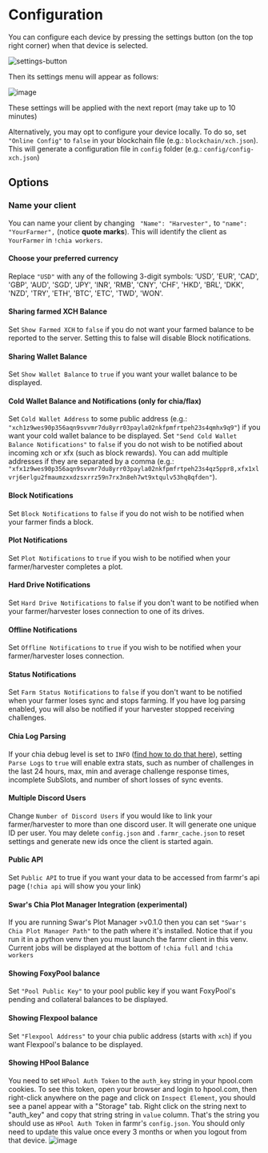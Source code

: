 # Configuration
You can configure each device by pressing the settings button (on the top right corner) when that device is selected.

![settings-button](https://i.imgur.com/tANnBeT.png)

Then its settings menu will appear as follows:

![image](https://i.imgur.com/AqPoFwA.png)

These settings will be applied with the next report (may take up to 10 minutes)

Alternatively, you may opt to configure your device locally. To do so, set ``"Online Config"`` to ``false`` in your blockchain file (e.g.: ``blockchain/xch.json``). This will generate a configuration file in ``config`` folder (e.g.: ``config/config-xch.json``)

## Options

### Name your client
You can name your client by changing `` "Name": "Harvester",`` to ``"name": "YourFarmer",`` (notice **quote marks**). This will identify the client as ``YourFarmer`` in `` !chia workers ``.

#### Choose your preferred currency
Replace ``"USD"`` with any of the following 3-digit symbols: ‘USD’, 'EUR', 'CAD', 'GBP', 'AUD', 'SGD', 'JPY', 'INR', 'RMB', 'CNY', 'CHF', 'HKD', 'BRL', 'DKK', 'NZD', 'TRY', 'ETH', 'BTC', 'ETC', 'TWD', 'WON'.

#### Sharing farmed XCH Balance
Set ``Show Farmed XCH`` to ``false`` if you do not want your farmed balance to be reported to the server. Setting this to false will disable Block notifications.

#### Sharing Wallet Balance
Set ``Show Wallet Balance`` to ``true`` if you want your wallet balance to be displayed.

#### Cold Wallet Balance and Notifications (only for chia/flax)
Set ``Cold Wallet Address`` to some public address (e.g.: ``"xch1z9wes90p356aqn9svvmr7du8yrr03payla02nkfpmfrtpeh23s4qmhx9q9"``) if you want your cold wallet balance to be displayed. Set ``"Send Cold Wallet Balance Notifications"`` to ``false`` if you do not wish to be notified about incoming xch or xfx (such as block rewards).
You can add multiple addresses if they are separated by a comma (e.g.: ``"xfx1z9wes90p356aqn9svvmr7du8yrr03payla02nkfpmfrtpeh23s4qz5ppr8,xfx1xlvrj6erlgu2fmaumzxxdzsxrrz59n7rx3n8eh7wt9xtqulv53hq8qfden"``).

#### Block Notifications
Set ``Block Notifications`` to ``false`` if you do not wish to be notified when your farmer finds a block.

#### Plot Notifications
Set ``Plot Notifications`` to ``true`` if you wish to be notified when your farmer/harvester completes a plot.

#### Hard Drive Notifications
Set ``Hard Drive Notifications`` to ``false`` if you don't want to be notified when your farmer/harvester loses connection to one of its drives.

#### Offline Notifications
Set ``Offline Notifications`` to ``true`` if you wish to be notified when your farmer/harvester loses connection.

#### Status Notifications
Set ``Farm Status Notifications`` to ``false`` if you don't want to be notified when your farmer loses sync and stops farming. If you have log parsing enabled, you will also be notified if your harvester stopped receiving challenges.

#### Chia Log Parsing
If your chia debug level is set to ``INFO`` ([find how to do that here](https://thechiafarmer.com/2021/04/20/how-to-enable-chia-logs-on-windows/)), setting ``Parse Logs`` to ``true`` will enable extra stats, such as number of challenges in the last 24 hours, max, min and average challenge response times, incomplete SubSlots, and number of short losses of sync events.

#### Multiple Discord Users
Change ``Number of Discord Users`` if you would like to link your farmer/harvester to more than one discord user. It will generate one unique ID per user.
You may delete ``config.json`` and ``.farmr_cache.json`` to reset settings and generate new ids once the client is started again.

#### Public API
Set ``Public API`` to true if you want your data to be accessed from farmr's api page (``!chia api`` will show you your link)

#### Swar's Chia Plot Manager Integration (experimental)
If you are running Swar's Plot Manager >v0.1.0 then you can set ``"Swar's Chia Plot Manager Path"`` to the path where it's installed.
Notice that if you run it in a python venv then you must launch the farmr client in this venv. Current jobs will be displayed at the bottom of ``!chia full`` and ``!chia workers``

#### Showing FoxyPool balance
Set ``"Pool Public Key"`` to your pool public key if you want FoxyPool's pending and collateral balances to be displayed.

#### Showing Flexpool balance
Set ``"Flexpool Address"`` to your chia public address (starts with ``xch``) if you want Flexpool's balance to be displayed.

#### Showing HPool Balance

You need to set ``HPool Auth Token`` to the ``auth_key`` string in your hpool.com cookies. To see this token, open your browser and login to hpool.com, then right-click anywhere on the page and click on ``Inspect Element``, you should see a panel appear with a "Storage" tab. Right click on the string next to "auth_key" and copy that string string in ``value`` column. That's the string you should use as ``HPool Auth Token`` in farmr's ``config.json``. You should only need to update this value once every 3 months or when you logout from that device.
![image](https://user-images.githubusercontent.com/82336674/120874560-063c0200-c59f-11eb-8110-2be81469651b.png)
